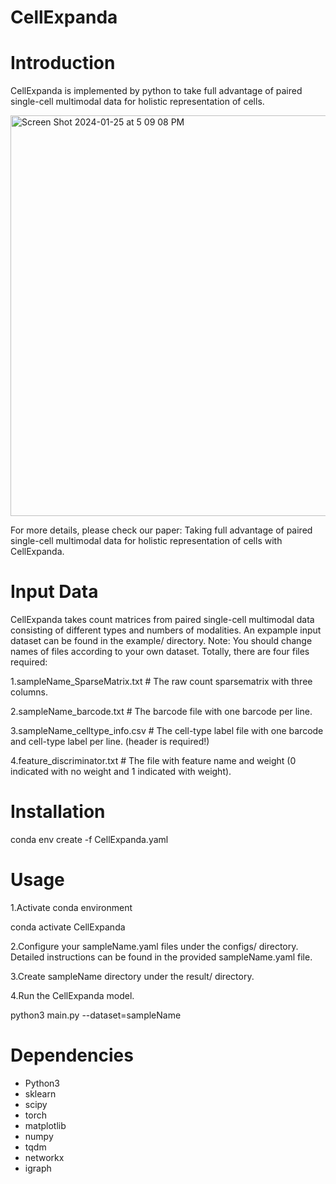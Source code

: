 # CellExpanda
# Introduction
CellExpanda is implemented by python to take full advantage of paired single-cell multimodal data for holistic representation of cells.


<img width="641" alt="Screen Shot 2024-01-25 at 5 09 08 PM" src="https://github.com/labYangNJU/CellExpanda/assets/80734679/25ee5344-a7d1-4c0f-b54f-9acf0e194a9b">


For more details, please check our paper: Taking full advantage of paired single-cell multimodal data for holistic representation of cells with CellExpanda.


# Input Data
CellExpanda takes count matrices from paired single-cell multimodal data consisting of different types and numbers of modalities.
An expample input dataset can be found in the example/ directory. Note: You should change names of files according to your own dataset.
Totally, there are four files required:

1.sampleName_SparseMatrix.txt  # The raw count sparsematrix with three columns.

2.sampleName_barcode.txt  # The barcode file with one barcode per line.

3.sampleName_celltype_info.csv  # The cell-type label file with one barcode and cell-type label per line. (header is required!)

4.feature_discriminator.txt  # The file with feature name and weight (0 indicated with no weight and 1 indicated with weight).



# Installation
conda env create -f CellExpanda.yaml


# Usage
1.Activate conda environment

conda activate CellExpanda

2.Configure your sampleName.yaml files under the configs/ directory. Detailed instructions can be found in the provided sampleName.yaml file.

3.Create sampleName directory under the result/ directory.

4.Run the CellExpanda model.

python3 main.py --dataset=sampleName


# Dependencies
+ Python3
+ sklearn
+ scipy
+ torch
+ matplotlib
+ numpy
+ tqdm
+ networkx
+ igraph
